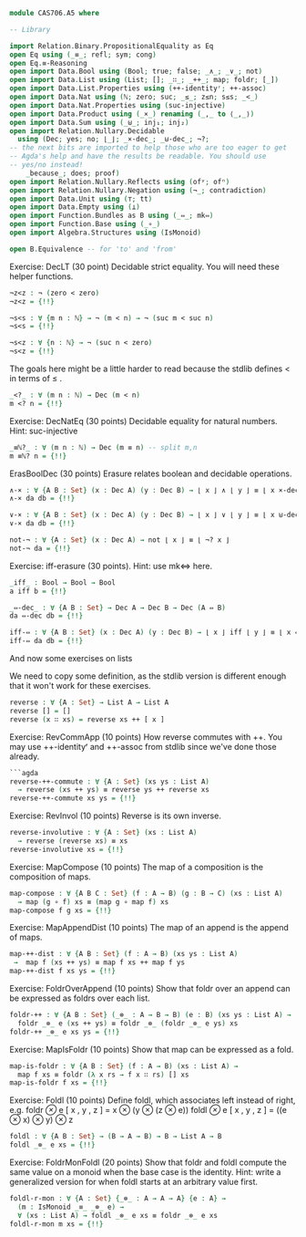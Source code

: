 ```agda
module CAS706.A5 where

-- Library

import Relation.Binary.PropositionalEquality as Eq
open Eq using (_≡_; refl; sym; cong)
open Eq.≡-Reasoning
open import Data.Bool using (Bool; true; false; _∧_; _∨_; not)
open import Data.List using (List; []; _∷_; _++_; map; foldr; [_])
open import Data.List.Properties using (++-identityʳ; ++-assoc)
open import Data.Nat using (ℕ; zero; suc; _≤_; z≤n; s≤s; _<_)
open import Data.Nat.Properties using (suc-injective)
open import Data.Product using (_×_) renaming (_,_ to ⟨_,_⟩)
open import Data.Sum using (_⊎_; inj₁; inj₂)
open import Relation.Nullary.Decidable
  using (Dec; yes; no; ⌊_⌋; _×-dec_; _⊎-dec_; ¬?;
-- the next bits are imported to help those who are too eager to get
-- Agda's help and have the results be readable. You should use
-- yes/no instead!
    _because_; does; proof)
open import Relation.Nullary.Reflects using (ofʸ; ofⁿ)
open import Relation.Nullary.Negation using (¬_; contradiction)
open import Data.Unit using (⊤; tt)
open import Data.Empty using (⊥)
open import Function.Bundles as B using (_⇔_; mk⇔)
open import Function.Base using (_∘_)
open import Algebra.Structures using (IsMonoid)

open B.Equivalence -- for 'to' and 'from'
```

Exercise: DecLT (30 point)
Decidable strict equality.
You will need these helper functions.
```agda
¬z<z : ¬ (zero < zero)
¬z<z = {!!}

¬s<s : ∀ {m n : ℕ} → ¬ (m < n) → ¬ (suc m < suc n)
¬s<s = {!!}

¬s<z : ∀ {n : ℕ} → ¬ (suc n < zero)
¬s<z = {!!}
```

The goals here might be a little harder to read because the stdlib
defines < in terms of ≤ .
```agda
_<?_ : ∀ (m n : ℕ) → Dec (m < n)
m <? n = {!!}
```

Exercise: DecNatEq (30 points)
Decidable equality for natural numbers.
Hint: suc-injective
```agda
_≡ℕ?_ : ∀ (m n : ℕ) → Dec (m ≡ n) -- split m,n
m ≡ℕ? n = {!!}
```

ErasBoolDec (30 points)
Erasure relates boolean and decidable operations.

```agda
∧-× : ∀ {A B : Set} (x : Dec A) (y : Dec B) → ⌊ x ⌋ ∧ ⌊ y ⌋ ≡ ⌊ x ×-dec y ⌋
∧-× da db = {!!}

∨-× : ∀ {A B : Set} (x : Dec A) (y : Dec B) → ⌊ x ⌋ ∨ ⌊ y ⌋ ≡ ⌊ x ⊎-dec y ⌋
∨-× da db = {!!}

not-¬ : ∀ {A : Set} (x : Dec A) → not ⌊ x ⌋ ≡ ⌊ ¬? x ⌋
not-¬ da = {!!}
```

Exercise: iff-erasure (30 points).
Hint: use mk⇔ here.
```agda
_iff_ : Bool → Bool → Bool
a iff b = {!!}

_⇔-dec_ : ∀ {A B : Set} → Dec A → Dec B → Dec (A ⇔ B)
da ⇔-dec db = {!!}

iff-⇔ : ∀ {A B : Set} (x : Dec A) (y : Dec B) → ⌊ x ⌋ iff ⌊ y ⌋ ≡ ⌊ x ⇔-dec y ⌋
iff-⇔ da db = {!!}
```

And now some exercises on lists

We need to copy some definition, as the stdlib version is different
enough that it won't work for these exercises.
```agda
reverse : ∀ {A : Set} → List A → List A
reverse [] = []
reverse (x ∷ xs) = reverse xs ++ [ x ]
```

Exercise: RevCommApp (10 points)
How reverse commutes with ++.
You may use ++-identityʳ and ++-assoc from stdlib since we've done those
already.
```agda
```agda
reverse-++-commute : ∀ {A : Set} (xs ys : List A)
  → reverse (xs ++ ys) ≡ reverse ys ++ reverse xs
reverse-++-commute xs ys = {!!}
```

Exercise: RevInvol (10 points)
Reverse is its own inverse.

```agda
reverse-involutive : ∀ {A : Set} (xs : List A)
  → reverse (reverse xs) ≡ xs
reverse-involutive xs = {!!}
```

Exercise: MapCompose (10 points)
The map of a composition is the composition of maps.

```agda
map-compose : ∀ {A B C : Set} (f : A → B) (g : B → C) (xs : List A)
  → map (g ∘ f) xs ≡ (map g ∘ map f) xs
map-compose f g xs = {!!}
```

Exercise: MapAppendDist (10 points)
The map of an append is the append of maps.

```agda
map-++-dist : ∀ {A B : Set} (f : A → B) (xs ys : List A)
 →  map f (xs ++ ys) ≡ map f xs ++ map f ys
map-++-dist f xs ys = {!!}
```

Exercise: FoldrOverAppend (10 points)
Show that foldr over an append can be expressed as foldrs over each list.

```agda
foldr-++ : ∀ {A B : Set} (_⊗_ : A → B → B) (e : B) (xs ys : List A) →
  foldr _⊗_ e (xs ++ ys) ≡ foldr _⊗_ (foldr _⊗_ e ys) xs
foldr-++ _⊗_ e xs ys = {!!}
```

Exercise: MapIsFoldr (10 points)
Show that map can be expressed as a fold.
```agda
map-is-foldr : ∀ {A B : Set} (f : A → B) (xs : List A) →
  map f xs ≡ foldr (λ x rs → f x ∷ rs) [] xs
map-is-foldr f xs = {!!}
```
Exercise: Foldl (10 points)
Define foldl, which associates left instead of right, e.g.
  foldr _⊗_ e [ x , y , z ]  =  x ⊗ (y ⊗ (z ⊗ e))
  foldl _⊗_ e [ x , y , z ]  =  ((e ⊗ x) ⊗ y) ⊗ z
```agda
foldl : ∀ {A B : Set} → (B → A → B) → B → List A → B
foldl _⊗_ e xs = {!!}
```

Exercise: FoldrMonFoldl (20 points)
Show that foldr and foldl compute the same value on a monoid
when the base case is the identity.
Hint: write a generalized version for when foldl starts at an arbitrary value
first.
```agda
foldl-r-mon : ∀ {A : Set} {_⊗_ : A → A → A} {e : A} →
  (m : IsMonoid _≡_ _⊗_ e) →
  ∀ (xs : List A) → foldl _⊗_ e xs ≡ foldr _⊗_ e xs
foldl-r-mon m xs = {!!}
```

